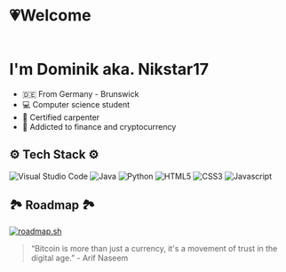 # <p>💗Welcome</p> <br> I'm Dominik aka. Nikstar17

-   🇩🇪 From Germany - Brunswick
-   💻 Computer science student
-   🧱 Certified carpenter
-   💊 Addicted to finance and cryptocurrency

## ⚙️ Tech Stack ⚙️

![Visual Studio Code](https://img.shields.io/badge/Visual%20Studio%20Code-0078d7.svg?style=for-the-badge&logo=visual-studio-code&logoColor=white)
![Java](https://img.shields.io/badge/java-%23ED8B00.svg?style=for-the-badge&logo=openjdk&logoColor=white)
![Python](https://img.shields.io/badge/python-410A0?style=for-the-badge&logo=python&logoColor=ffdd54)
![HTML5](https://img.shields.io/badge/html5-%23E34F26.svg?style=for-the-badge&logo=html5&logoColor=white)
![CSS3](https://img.shields.io/badge/css3-%231572B6.svg?style=for-the-badge&logo=css3&logoColor=white)
![Javascript](https://img.shields.io/badge/Javascript-grey?style=for-the-badge&logo=javascript)

## 🏞 Roadmap 🏞

[![roadmap.sh](https://api.roadmap.sh/v1-badge/tall/64d36c8baa497d7fa51ab122?variant=dark&roadmaps=java%2Cjavascript%2Cfrontend%2Ccomputer-science)](https://roadmap.sh)

> “Bitcoin is more than just a currency, it's a movement of trust in the digital age.” - Arif Naseem
